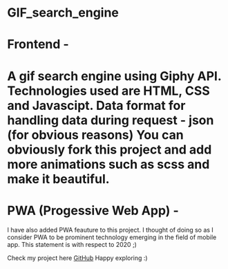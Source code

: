 # GIF_search_engine
<h1> Frontend - <h1>
A gif search engine using Giphy API.
Technologies used are HTML, CSS and Javascipt. Data format for handling data during request - json (for obvious reasons)
You can obviously fork this project and add more animations such as scss and make it beautiful.

<h1> PWA (Progessive Web App) - </h1>
I have also added PWA feauture to this project. I thought of doing so as I consider PWA to be prominent technology emerging in the field of mobile app. This statement is with respect to 2020 ;)

Check my project here [GitHub](https://shreyansh-05.github.io/GIF_search_engine/GIF_search/)
Happy exploring :)

